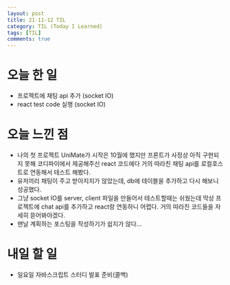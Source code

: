 ```yaml
---
layout: post
title: 21-11-12 TIL
category: TIL (Today I Learned)
tags: [TIL]
comments: true
---
```


# 오늘 한 일
- 프로젝트에 채팅 api 추가 (socket IO) 
- react test code 실행 (socket IO) 

# 오늘 느낀 점 
- 나의 첫 프로젝트 UniMate가 시작은 10월에 했지만 프론트가 사정상 아직 구현되지 못해 코디파이에서 제공해주신 react 코드에다 거의 따라친 채팅 api를 로컬호스트로 연동해서 테스트 해봤다. 
- 유저끼리 채팅이 주고 받아지지가 않았는데, db에 테이블을 추가하고 다시 해보니 성공했다. 
- 그냥 socket IO를 server, client 파일을 만들어서 테스트할때는 쉬웠는데 막상 프로젝트에 chat api를 추가하고 react랑 연동하니 어렵다. 거의 따라친 코드들을 자세히 뜯어봐야겠다.
- 맨날 계획하는 포스팅을 작성하기가 쉽지가 않다...

# 내일 할 일 
- 일요일 자바스크립트 스터디 발표 준비(콜백)
